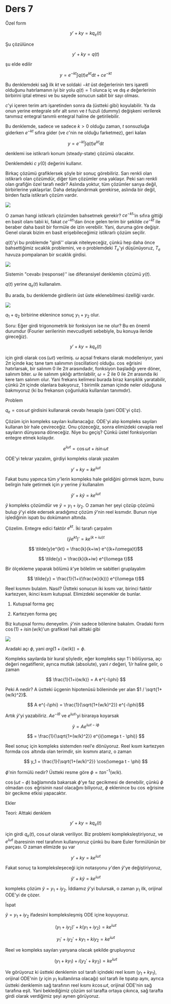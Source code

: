 # Ders 7

Özel form

$$ y' + ky = kq_e(t) $$

Şu çözülünce

$$ y'+ky = q(t) $$

şu elde edilir

$$ y = e^{-kt} \int q(t) e^{kt} \mathrm{d} t + ce^{-kt}$$

Bu denklemdeki sağ ilk $kt$ ve soldaki $-kt$ üst değerlerinin ters işaretli
olduğunu hatırlamanın iyi bir yolu $q(t) = 1$ olunca iç ve dış $e$
değerlerinin birbirini iptal etmesi ve bu sayede sonucun sabit bir sayı
olması.

$c$'yi içeren terim artı işaretinden sonra da (üstteki gibi)
koyulabilir. Ya da onun yerine entegrale sıfır alt sınırı ve $t$ fuzuli
(dummy) değişkeni verilerek tanımsız entegral tanımlı entegral haline de
getirilebilir. 

Bu denklemde, sadece ve sadece $k>0$ olduğu zaman, $t$ sonsuzluğa giderken
$e^{-kt}$ sıfıra gider (ve $c$'nin ne olduğu farketmez), geri kalan

$$ y = e^{-kt} \int q(t) e^{kt} \mathrm{d} t  $$

denklemi ise istikrarlı konum (steady-state) çözümü olacaktır. 

Denklemdeki $c$ $y(0)$ değerini kullanır. 

Birkaç çözümü grafiklersek şöyle bir sonuç görebiliriz. Sarı renkli olan
istikrarlı olan çözümdür, diğer tüm çözümler ona yaklaşır. Peki sarı renkli
olan grafiğin özel tarafı nedir? Aslında yoktur, tüm çözümler sarıya değil,
birbirlerine yaklaşırlar. Daha detaylandırmak gerekirse, aslında bir değil,
birden fazla istikrarlı çözüm vardır. 

![](7_1.png)

O zaman hangi istikrarlı çözümden bahsetmek gerekir?  $ce^{-kt}$'in sıfıra
gittiği en basit olanı tabii ki, fakat $ce^{-kt}$'dan önce gelen terim bir
şekilde $ce^{-kt}$ ile beraber daha basit bir formüle de izin verebilir. Yani,
duruma göre değişir. Genel olarak bizim en basit erişebileceğimiz istikrarlı
çözüm seçilir.

$q(t)$'yi bu problemde "girdi'' olarak niteleyeceğiz, çünkü hep daha önce
bahsettiğimiz sıcaklık problemini, ve o problemdeki $T_e$'yi düşünüyoruz,
$T_e$ havuza pompalanan bir sıcaklık girdisi. 

![](7_2.png)

Sistemin "cevabı (response)'' ise diferansiyel denklemin çözümü $y(t)$. 

$q(t)$ yerine $q_e(t)$ kullanalım. 

Bu arada, bu denklemde girdilerin üst üste eklenebilmesi özelliği vardır.

![](7_3.png)

$q_1+q_2$ birbirine eklenince sonuç $y_1+y_2$ olur. 

Soru: Eğer girdi trigonometrik bir fonksiyon ise ne olur? Bu en önemli
durumdur (Fourier serilerinin mevcudiyeti sebebiyle, bu konuya ileride
gireceğiz). 

$$ y' + ky = kq_e(t) $$

için girdi olarak $\cos(\omega t)$ verilmiş. $\omega$ açısal frekans olarak
modelleniyor, yani $2\pi$ içinde kaç tane tam salınımın (oscillation)
olduğu. $\cos$ eğrisini hatırlarsak, bir salınım 0 ile $2\pi$ arasındadır,
fonksiyon başladığı yere döner, salınım biter. $\omega$ ile salınım şıklığı
arttırılabilir, $\omega = 2$ ile 0 ile $2\pi$ arasında iki kere tam salınım
olur. Yani frekans kelimesi burada biraz karışıklık yaratabilir, çünkü
$2\pi$ içinde olanlara bakıyoruz, 1 birimlik zaman içinde neler olduğuna
bakmıyoruz (ki bu frekansın çoğunlukla kullanılan tanımıdır). 

Problem

$q_e = \cos \omega t$ girdisini kullanarak cevabı hesapla (yani ODE'yi
çöz). 

Çözüm için kompleks sayıları kullanacağız. ODE'yi alıp kompleks sayıları
kullanan bir hale çevireceğiz. Onu çözeceğiz, sonra elimizdeki cevapla reel
sayıların dünyasına döneceğiz. Niye bu geçiş? Çünkü üstel fonksiyonları
entegre etmek kolaydır. 

$$ e^{i\omega t} = \cos \omega t + i \sin \omega t $$

ODE'yi tekrar yazalım, girdiyi kompleks olarak yazalım

$$ y' + ky = k e^{i\omega t} $$

Fakat bunu yapınca tüm $y$'lerin kompleks hale geldiğini görmek lazım, bunu
belirgin hale getirmek için $y$ yerine $\tilde{y}$ kullanalım

$$  \tilde{y}' + k\tilde{y} = k e^{i\omega t}  $$

$\tilde{y}$ kompleks çözümdür ve $\tilde{y} = y_1 + iy_2$. O zaman her şeyi
çözüp çözümü bulup $\tilde{y}$'yi elde edersek aradığımız çözüm
$\tilde{y}$'nin reel kısmıdır. Bunun niye işlediğinin ispatı bu dokümanın
altında.

Çözelim. Entegre edici faktör $e^{kt}$. İki tarafı çarpalım

$$ (\tilde{y} e^{kt} )' = k e^{(k + i\omega)t}  $$

$$ \tilde{y}e^{kt} = \frac{k}{k+iw} e^{(k+i\omega)t}$$

$$ \tilde{y} = \frac{k}{k+iw} e^{i\omega t}$$

Bir ölçekleme yaparak bölümü $k$'ye bölelim ve sabitleri gruplayalım

$$ \tilde{y} = \frac{1}{1+i(\frac{w}{k})} e^{i\omega t}$$

Reel kısmını bulalım. Nasıl? Üstteki sonucun iki kısmı var, birinci faktör
kartezyen, ikinci kısım kutupsal. Elimizdeki seçenekler de bunlar. 

1. Kutupsal forma geç

2. Kartezyen forma geç

Biz kutupsal formu deneyelim. $\tilde{y}$'nin sadece bölenine bakalım. Oradaki
form $\cos(1) + i\sin(w/k)$'un grafiksel hali alttaki gibi

![](7_4.png)

Aradaki açı $\phi$, yani $arg(1+i(w/k)) = \phi$. 

Kompleks sayılarda bir kural şöyledir, eğer kompleks sayı 1'i bölüyorsa,
açı değeri negatiflenir, ayrıca mutlak (absolute), yani $r$ değeri, $1/r$
haline gelir, o zaman

$$ \frac{1}{1+i(w/k)} = A e^{-i\phi} $$

Peki A nedir? A üstteki üçgenin hipotenüsü böleninde yer alan $1 /
\sqrt{1+(w/k)^2}$. 

$$ A e^{-i\phi} = \frac{1}{\sqrt{1+(w/k)^2}} e^{-i\phi}$$

Artık $\tilde{y}$'yi yazabiliriz. $Ae^{-i\theta}$ ve $e^{i\omega t}$'yi 
biraraya koyarsak

$$ \tilde{y} = A e^{i\omega t - i\phi} $$

$$ = \frac{1}{\sqrt{1+(w/k)^2}} e^{i(\omega t - \phi)} $$

Reel sonuç için kompleks sistemden reel'e dönüyoruz. Reel kısım kartezyen
formda $\cos$ altında olan terimdir, $\sin$ kısmını atarız, o zaman

$$ y_1 = \frac{1}{\sqrt{1+(w/k)^2}} \cos(\omega t - \phi) $$

$\phi$'nin formülü nedir? Üstteki resme göre $\phi = tan^{-1}(w/k)$.

$\cos(\omega t - \phi)$ bağlamında bakarsak $\phi$'ye faz gecikmesi de
denebilir, çünkü $\phi$ olmadan $\cos$ eğrisinin nasıl olacağını biliyoruz,
$\phi$ eklenince bu $\cos$ eğrisine bir gecikme etkisi yapacaktır.

Ekler

Teori: Alttaki denklem

$$y' + ky = kq_e(t)$$

için girdi $q_e(t)$, $\cos \omega t$ olarak veriliyor. Biz problemi
kompleksleştiriyoruz, ve $e^{i\omega t}$ ibaresinin reel tarafının
kullanıyoruz çünkü bu ibare Euler formülünün bir parçası. O zaman elimizde
şu var

$$y' + ky = k e^{i \omega t}$$

Fakat sonuç ta kompleksleşeceği için notasyonu $y$'den $\tilde{y}$'ye  değiştiriyoruz,

$$\tilde{y}' + k\tilde{y} = k e^{i \omega t}$$

kompleks çözüm $\tilde{y} = y_1 + iy_2$. İddiamız $\tilde{y}$'yi bulursak,
o zaman $y_1$ ilk, orijinal ODE'yi de çözer.

İspat

$\tilde{y} = y_1 + iy_2$ ifadesini kompleksleşmiş ODE içine koyuyoruz.

$$(y_1 + iy_2)' + k(y_1 + iy_2) = k e^{i\omega t}$$

$$y_1' + iy_2' + ky_1 + kiy_2 = ke^{i\omega t}$$

Reel ve kompleks sayıları yanyana olacak şekilde grupluyoruz

$$(y_1+ky_1) + i(y_2' + ky_2) = ke^{i\omega t}$$

Ve görüyoruz ki üstteki denklemin sol tarafı içindeki reel kısım
$(y_1+ky_1)$, orijinal ODE'nin ($y$ için $y_1$ kullanılırsa olacağı) sol
tarafı ile tıpatıp aynı, ayrıca üstteki denklemin sağ tarafının reel kısmı
$k \cos \omega t$, orijinal ODE'nin sağ tarafına eşit. Yani beklediğimiz
çözüm sol tarafta ortaya çıkınca, sağ tarafta girdi olarak verdiğimiz şeyi
aynen görüyoruz. 





